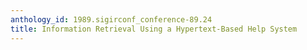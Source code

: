 ```yaml
---
anthology_id: 1989.sigirconf_conference-89.24
title: Information Retrieval Using a Hypertext-Based Help System
---
```

